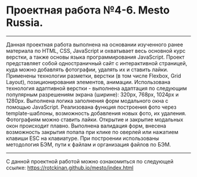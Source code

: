 # Проектная работа №4-6. Mesto Russia.

---

Данная проектная работа выполнена на основании изученного ранее материала по HTML, CSS, JavaScript и охватывает весь основной курс верстки, а также основы языка программирования JavaScript. Проект представляет собой одностраничный сайт с интерактивной страницей, куда можно добавлять фотографии, удалять их и ставить лайки. Применены технологии разметки, верстки (в том числе Flexbox, Grid Layout), позиционирования элементов, анимации. Использована технология адаптивной верстки - выполнена адаптация по следующим популярным разрешениям экрана (ширине): 320px, 768px, 1024px и 1280px. Выполнена логика заполнения форм модального окна с помощью JavaScript. Реализована функция построения фото через template-шаблоны, возможность добавления новых фото, их удаления. Фотографиям можно ставить лайки. Открытие и закрытие модальных окон происходит плавно. Выполнена валидация форм, внесена возможность закрытия попапа при клике по оверлей или нажатием клавиши ESC на клавиатуре. При построении использованы методология БЭМ, пути к файлам и организация файлов по БЭМ.

---

С данной проектной работой можно ознакомиться по следующей ссылке: https://rotckinan.github.io/mesto/index.html
